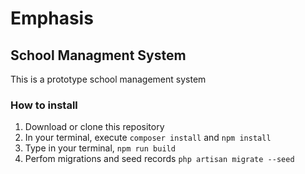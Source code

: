 # Emphasis

## School Managment System

This is a prototype school management system

### How to install

1. Download or clone this repository
2. In your terminal, execute ``composer install`` and ``npm install``
3. Type in your terminal, ``npm run build``
4. Perfom migrations and seed records ``php artisan migrate --seed``
